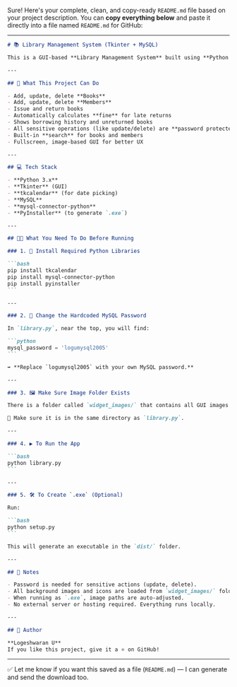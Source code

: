Sure! Here's your complete, clean, and copy-ready `README.md` file based on your project description. You can **copy everything below** and paste it directly into a file named `README.md` for GitHub:

---

````markdown
# 📚 Library Management System (Tkinter + MySQL)

This is a GUI-based **Library Management System** built using **Python Tkinter** for the frontend and **MySQL** for data storage. It is designed to help manage books and members in a library efficiently with a user-friendly interface.

---

## 🚀 What This Project Can Do

- Add, update, delete **Books**
- Add, update, delete **Members**
- Issue and return books
- Automatically calculates **fine** for late returns
- Shows borrowing history and unreturned books
- All sensitive operations (like update/delete) are **password protected**
- Built-in **search** for books and members
- Fullscreen, image-based GUI for better UX

---

## 💻 Tech Stack

- **Python 3.x**
- **Tkinter** (GUI)
- **tkcalendar** (for date picking)
- **MySQL**
- **mysql-connector-python**
- **PyInstaller** (to generate `.exe`)

---

## 🧑‍🏭 What You Need To Do Before Running

### 1. 🔧 Install Required Python Libraries

```bash
pip install tkcalendar
pip install mysql-connector-python
pip install pyinstaller
```

---

### 2. 🔐 Change the Hardcoded MySQL Password

In `library.py`, near the top, you will find:

```python
mysql_password = 'logumysql2005'
```

➡️ **Replace `logumysql2005` with your own MySQL password.**

---

### 3. 🖼️ Make Sure Image Folder Exists

There is a folder called `widget_images/` that contains all GUI images.

📁 Make sure it is in the same directory as `library.py`.

---

### 4. ▶️ To Run the App

```bash
python library.py
```

---

### 5. 🛠️ To Create `.exe` (Optional)

Run:

```bash
python setup.py
```

This will generate an executable in the `dist/` folder.

---

## 📌 Notes

- Password is needed for sensitive actions (update, delete).
- All background images and icons are loaded from `widget_images/` folder.
- When running as `.exe`, image paths are auto-adjusted.
- No external server or hosting required. Everything runs locally.

---

## 👤 Author

**Logeshwaran U**  
If you like this project, give it a ⭐ on GitHub!

````

---

✅ Let me know if you want this saved as a file (`README.md`) — I can generate and send the download too.

